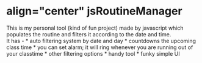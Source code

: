 <h1> align="center" jsRoutineManager</h1>
This is my personal tool (kind of fun project) made by javascript which populates the routine and filters it according to the date and time.
<br>
It has - 
* auto filtering system by date and day
* countdowns the upcoming class time
* you can set alarm; it will ring whenever you are running out of your classtime
* other filtering options
* handy tool
* funky simple UI
